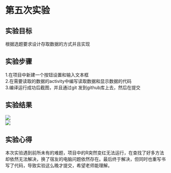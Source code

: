 # 第五次实验
## 实验目标
根据选题要求设计存取数据的方式并且实现
## 实验步骤
1.在项目中新建一个按钮设置和输入文本框<br>
2.在需要读取的数据的activity中编写读取数据和显示数据的代码<br>
3.编译运行成功后截图，并且通过git 发到github库上去，然后在提交
## 实验结果
![](https://github.com/Limzk/android-labs-2018/blob/master/soft1614080902244/%E5%AE%9E%E9%AA%8C%E6%88%AA%E5%9B%BE/628819290125768269.png?raw=true)<br>
![](https://github.com/Limzk/android-labs-2018/blob/master/soft1614080902244/%E5%AE%9E%E9%AA%8C%E6%88%AA%E5%9B%BE/103174864736193875.png?raw=true)<br>

## 实验心得
本次实验遇到前所未有的难题，项目中的R突然变红无法运行，在查找了好多方法却依然无法解决，换了宿友的电脑问题依然存在。最后终于解决，但同时也重写书写了代码，导致实验这么晚才提交，希望老师能理解。
